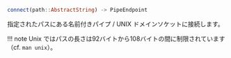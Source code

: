 ```julia
connect(path::AbstractString) -> PipeEndpoint
```

指定されたパスにある名前付きパイプ / UNIX ドメインソケットに接続します。

!!! note
    Unix ではパスの長さは92バイトから108バイトの間に制限されています（cf. `man unix`）。

